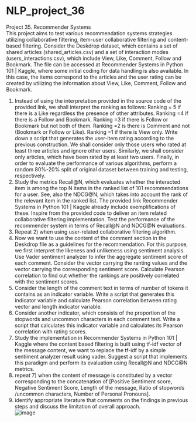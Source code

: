 # NLP_project_36


Project 35. Recommender Systems  
This project aims to test various recommendation systems strategies utilizing collaborative filtering, item-user collaborative filtering and content-based filtering. Consider the Deskdrop dataset, which contains a set of shared articles (shared_articles.csv) and a set of interaction modes (users_interactions.csv), which include View, Like, Comment, Follow and Bookmark. The file can be accessed at Recommender Systems in Python 101 | Kaggle, where some initial coding for data handling is also available. In this case, the items correspond to the articles and the user rating can be created by utilizing the information about View, Like, Comment, Follow and Bookmark. 
1.	Instead of using the interpretation provided in the source code of the provided link, we shall interpret the ranking as follows: Ranking = 5 if there is a Like regardless the presence of other attributes. Ranking =4 if there is a Follow and Bookmark. Ranking =3 if there is Follow or Bookmark but not both of them. Ranking =2 is there is Comment and not (Bookmark or Follow or Like). Ranking =1 if there is View only. Write down a script that generates the user-item rating according to the previous construction. We shall consider only those users who rated at least three articles and ignore other users. Similarly, we shall consider only articles, which have been rated by at least two users. Finally, in order to evaluate the performance of various algorithms, perform a random 80%-20% split of original dataset between training and testing, respectively.
2.	Study the metrics Recall@N, which evaluates whether the interacted item is among the top N items in the ranked list of 101 recommendations for a user. See, also the NDCG@N, which takes into account the rank of the relevant item in the ranked list. The provided link Recommender Systems in Python 101 | Kaggle already include exemplifications of these. Inspire from the provided code to deliver an item related collaborative filtering implementation. Test the performance of the recommender system in terms of Recall@N and NDCG@N evaluations.
3.	Repeat 2) when using user-related collaborative filtering algorithm.
4.	Now we want to use the content of the comment section in the Deskdrop file as a guidelines for the recommendation. For this purpose, we first interpret the likeness and unlikeness using sentiment analysis. Use Vader sentiment analyzer to infer the aggregate sentiment score of each comment. Consider the vector carrying the ranting values and the vector carrying the corresponding sentiment score. Calculate Pearson correlation to find out whether the rankings are positively correlated with the sentiment scores.
5.	Consider the length of the comment text in terms of number of tokens it contains as an indicator variable. Write a script that generates this indicator variable and calculate Pearson correlation between rating vector and length indicator variable. 
6.	Consider another indicator, which consists of the proportion of the stopwords and uncommon characters in each comment text. Write a script that calculates this indicator variable and calculates its Pearson correlation with rating scores.
7.	Study the implementation in Recommender Systems in Python 101 | Kaggle where the content based filtering is built using tf-idf vector of the message content, we want to replace the tf-idf by a simple sentiment analyzer result using vader. Suggest a script that implements this paradigm and perform its evaluation using Recall@N and NDCG@N metrics.
8.	repeat 7) when the content of message is constituted by a vector corresponding to the concatenation of [Positive Sentiment score, Negative Sentiment Score, Length of the message, Ratio of stopwords /uncommon characters, Number of Personal Pronouns].   
9.	identify appropriate literature that comments on the findings in previous steps and discuss the limitation of overall approach.   
![image](https://github.com/MK473203/NLP_project_36/assets/118449659/9dc9b8dd-7546-43b1-91c3-a8264324aa98)
